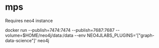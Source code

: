 # mps

Requires neo4 instance 

docker run --publish=7474:7474 --publish=7687:7687 --volume=$HOME/neo4j/data:/data --env NEO4JLABS_PLUGINS='["graph-data-science"]' neo4j